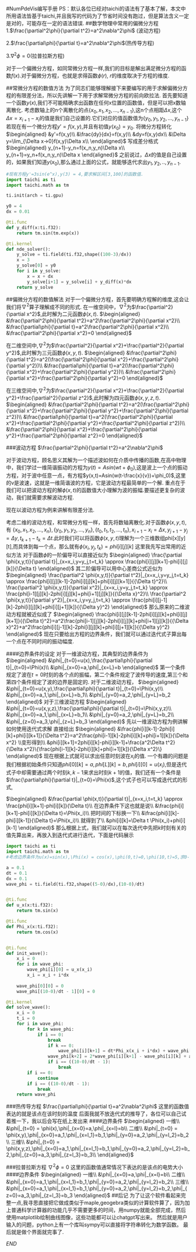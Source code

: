 #NumPdeVis编写手册
PS：默认各位已经对taichi的语法有了基本了解，本文中所用语法皆基于taichi,并且我写的代码为了节省时间没有跑过，但是算法含义一定是对的，可能存在一定的语法错误.
##数学物理中常用的偏微分方程
1.$\frac{\partial^2\phi}{\partial t^2}=a^2\nabla^2\phi$ (波动方程)

2.$\frac{\partial\phi}{\partial t}=a^2\nabla^2\phi$(热传导方程)

3.$\nabla^2\phi=0$(拉普拉斯方程)

对于一个偏微分方程，如同常微分方程一样,我们的目标是解出满足微分方程的函数$f(x)$.对于偏微分方程，也就是求得函数$\phi(r)$, $r$的维度取决于方程的维度.

##常微分方程的数值方法
为了同志们能够理解接下来要编写的用于求解偏微分方程的有限差分法，所以先讲解一下用于求解常微分方程的前向欧拉法.
首先要知道一个函数$y(x)$,我们不可能精确求出函数在任何x位置的函数值，但是可以把x数轴离散化.
考虑数轴上的n个离散化的点$\{x_0,x_1,x_2,...,x_{n-1}\}$,这n个点相距$\Delta x$,这个$\Delta x=x_{i+1}-x_{i}$的值是我们自己设置的.它们对应的值函数值为$\{y_0,y_1,y_2,...,y_{n-1}\}$
若现在有一个微分方程$y'=f(x,y)$,并且有初值$y(x_0)=y_0$.
将微分方程转化
$\begin{aligned}
    &y'=f(x,y)\\
    &\frac{dy}{dx}=f(x,y)\\  
    &dy=f(x,y)dx\\
    &\Delta y=\lim_{\Delta x->0}f(x,y)\Delta x\\
\end{aligned}$
写成差分格式
$\begin{aligned}
    y_{n+1}-y_n=f(x_n,y_n)\Delta x\\
    y_{n+1}=y_n+f(x_n,y_n)\Delta x
\end{aligned}$
之前说过，$\Delta x$的值是自己设置的，如果我们知道$y(x_0)$,那么通过上面的公式，就能够迭代求出$y_1,y_2,..,y_{n-1}$.
```python
#现有方程y'=3sin(e^x),y(3) = 4,要求解区间[3,100]的函数值.
import taichi as ti
import taichi.math as tm

ti.init(arch = ti.gpu)

y0 = 4
dx = 0.01

@ti.func
def y_diff(x:ti.f32):
    return tm.sin(tm.exp(x))

@ti.kernel
def nde_solver():
    y_solve = ti.field(ti.f32,shape((100-3)/dx))
    x = 3
    y_solve[0] = y0
    for i in y_solve:
        x = x + dx
        y_solve[i+1] = y_solve[i] + y_diff(x)*dx
    return y_solve
```
##偏微分方程的数值解法
对于一个偏微分方程，首先要明确方程解的维度,这会让我们将$\nabla^2$算子理解成不同的形式.
在一维空间中，$\nabla^2$为$\frac{\partial^2}{\partial x^2}$,此时解为二元函数$\phi(x,t)$.
$\begin{aligned}
    &\frac{\partial^2\phi}{\partial t^2}=a^2\frac{\partial^2\phi}{\partial x^2}\\
    &\frac{\partial\phi}{\partial t}=a^2\frac{\partial^2\phi}{\partial x^2}\\
    &\frac{\partial^2\phi}{\partial x^2}=0
\end{aligned}$

在二维空间中,$\nabla^2$为$\frac{\partial^2}{\partial x^2}+\frac{\partial^2}{\partial y^2}$,此时解为三元函数$\phi(x,y,t)$.
$\begin{aligned}
    &\frac{\partial^2\phi}{\partial t^2}=a^2(\frac{\partial^2\phi}{\partial x^2}+\frac{\partial^2\phi}{\partial y^2})\\
    &\frac{\partial\phi}{\partial t}=a^2(\frac{\partial^2\phi}{\partial x^2}+\frac{\partial^2\phi}{\partial y^2})\\
    &\frac{\partial^2\phi}{\partial x^2}+\frac{\partial^2\phi}{\partial y^2}=0
\end{aligned}$

在三维空间中,$\nabla^2$为$\frac{\partial^2}{\partial x^2}+\frac{\partial^2}{\partial y^2}+\frac{\partial^2}{\partial z^2}$,此时解为四元函数$\phi(x,y,z,t)$.
$\begin{aligned}
    &\frac{\partial^2\phi}{\partial t^2}=a^2(\frac{\partial^2\phi}{\partial x^2}+\frac{\partial^2\phi}{\partial y^2}+\frac{\partial^2\phi}{\partial z^2})\\
    &\frac{\partial\phi}{\partial t}=a^2(\frac{\partial^2\phi}{\partial x^2}+\frac{\partial^2\phi}{\partial y^2}+\frac{\partial^2\phi}{\partial z^2})\\
    &\frac{\partial^2\phi}{\partial x^2}+\frac{\partial^2\phi}{\partial y^2}+\frac{\partial^2\phi}{\partial z^2}=0
\end{aligned}$

###波动方程
$\frac{\partial^2\phi}{\partial t^2}=a^2\nabla^2\phi$ 

对于波动方程，顾名思义其解为一个描述波如何在介质中传播的函数,在高中物理中，我们学过一维简谐振动的方程为$y(t)=Asin(wt+\phi_0)$,这是波上一个点的振动方程，对于波中任意一点，有方程$y(x,t)=Asin(w(t-\frac{x}{v})+\phi_0)$,这里的v是波速，这就是一维简谐波的方程，它是波动方程最简单的一个解.
重点在于我们可以把波动方程的解$\phi(x,t)$的函数值大小理解为波的振幅.要描述更复杂的波动，我们就需要求解波动方程.

现在以波动方程为例来讲解有限差分法.

考虑二维的波动方程，和常微分方程一样，首先将数轴离散化.对于函数$\phi(x,y,t)$,有
$\{x_0,x_1,x_2,...,x_n\},\{y_0,y_1,y_2,...,y_n\},\{t_0,t_1,t_2,...,t_n\},x_{i+1}-x_i=\Delta x,y_{j+1}-y_j=\Delta y,t_{k+1}-t_k=\Delta t$.此时我们可以将函数$\phi(x,y,t)$理解为一个三维数组phi[x][y][t],而具体到每一个点，那么就有$\phi(x_i,y_j,t_k)=phi[i][j][k]$
这里我先写出常用的近似方法
对于函数$\phi$的一阶偏导可以直接近似为
$\begin{aligned}
    \frac{\partial \phi(x,y,t)}{\partial t}|_{x=x_i,y=y_j,t=t_k} \approx \frac{phi[i][j][k+1]-phi[i][j][k]}{\Delta t}
\end{aligned}$
其二阶偏导可以用中心差商公式近似为
$\begin{aligned}
    \frac{\partial^2 \phi(x,y,t)}{\partial t^2}|_{x=x_i,y=y_j,t=t_k} \approx \frac{phi[i][j][k-1]-2phi[i][j][k]+phi[i][j][k+1]}{{\Delta t}^2}\\
    \frac{\partial^2 \phi(x,y,t)}{\partial x^2}|_{x=x_i,y=y_j,t=t_k} \approx \frac{phi[i-1][j][k]-2phi[i][j][k]+phi[i+1][j][k]}{{\Delta x}^2}\\
    \frac{\partial^2 \phi(x,y,t)}{\partial y^2}|_{x=x_i,y=y_j,t=t_k} \approx \frac{phi[i][j-1][k]-2phi[i][j][k]+phi[i][j+1][k]}{{\Delta y}^2}
\end{aligned}$
那么原来的二维波动方程就被近似成了
$\begin{aligned}
   \frac{phi[i][j][k-1]-2phi[i][j][k]+phi[i][j][k+1]}{{\Delta t}^2}=a^2\frac{phi[i-1][j][k]-2phi[i][j][k]+phi[i+1][j][k]}{{\Delta x}^2}+a^2\frac{phi[i][j-1][k]-2phi[i][j][k]+phi[i][j+1][k]}{{\Delta y}^2}
\end{aligned}$
现在只要给出方程的边界条件，我们就可以通过迭代式子算出每一个点在不同时间的振动幅度.

####边界条件的设定
对于一维波动方程，其典型的边界条件为
$\begin{aligned}
    &\phi|_{t=0}=u(x),\frac{\partial\phi}{\partial t}|_{t=0}=\Phi(x)\\
    &\phi|_{x=0}=a,\phi|_{x=L}=b
\end{aligned}$
第一个条件规定了波在$t=0$时刻的各个点的振幅，第二个条件规定了波传导的速度,第三个和第四个条件规定了波的边界是固定的.
对于二维波动方程，
$\begin{aligned}
    &\phi|_{t=0}=u(x,y),\frac{\partial\phi}{\partial t}|_{t=0}=\Phi(x,y)\\
    &\phi|_{x=0}=a_1,\phi|_{x=L}=b_1\\
    &\phi|_{y=0}=a_2,\phi|_{y=L}=b_2
\end{aligned}$
对于三维波动方程
$\begin{aligned}
    &\phi|_{t=0}=u(x,y,z),\frac{\partial\phi}{\partial t}|_{t=0}=\Phi(x,y,z)\\
    &\phi|_{x=0}=a_1,\phi|_{x=L}=b_1\\
    &\phi|_{y=0}=a_2,\phi|_{y=L}=b_2\\
    &\phi|_{z=0}=a_3,\phi|_{z=L}=b_3
\end{aligned}$
先以一维波动方程为例讲解如何使用迭代式求解
直接给出
$\begin{aligned}
    &\frac{phi[i][k-1]-2phi[i][k]+phi[i][k+1]}{\Delta t^2}=a^2\frac{phi[i-1][k]-2phi[i][k]+phi[i+1][k]}{\Delta x^2} \\变形得到\\
    &phi[i][k+1]=2phi[i][k]-phi[i][k-1]+\frac{a^2\Delta t^2}{\Delta x^2}\{\frac{phi[i-1][k]-2phi[i][k]+phi[i+1][k]}{\Delta x^2}\}
\end{aligned}$
现在根据上式就可以求出任意时刻波在$x_i$的值.
一个有趣的问题是我们根据初始条件只知道$phi[0][k]=a,phi[L][k]=b,phi[i][0]=u(x_i)$,但是迭代式子中却需要通过两个时刻$k,k-1$来求出时刻$k+1$的值，我们还有一个条件是$\frac{\partial\phi}{\partial t}|_{t=0}=\Phi(x)$,这个式子也可以写成迭代式的形式,

$\begin{aligned}
    &\frac{\partial \phi(x,t)}{\partial t}|_{x=x_i,t=t_k} \approx \frac{phi[i][k+1]-phi[i][k]}{\Delta t}\\
    在边界条件下这也就是说\\
    &\frac{phi[i][k+1]-phi[i][k]}{\Delta t}=\Phi(x_i)\\
    把时间的下标换一下\\
    &\frac{phi[i][k]-phi[i][k-1]}{\Delta t}=\Phi(x_i)\\
    就得到了\\
    &phi[i][k]=\Delta t \Phi(x_i)+phi[i][k-1]
\end{aligned}$
那么根据上式，我们就可以在每次迭代中先把$k$时刻有关的值先算出来，再放入到迭代式进行迭代，下面是代码展示
```python
import taichi as ti
import taichi.math as tm
#考虑边界条件为u(x)=sin(x),\Phi(x) = cos(x),\phi(0,t)=0,\phi(10,t)=5,求0-10s内的值

a = 0.1
dt = 0.1
dx = 0.1
wave_phi = ti.field(ti.f32,shape((5-0)/dx),(10-0)/dt)


@ti.func
def u_x(x:ti.f32):
    return tm.sin(x)

@ti.func
def Phi_x(x:ti.f32):
    return tm.cos(x)


@ti.func
def init_wave():
    x_i = 0 
    for i in wave_phi:
        wave_phi[i][0] = u_x(x_i)
        x_i = x_i + i*dx
    
    wave_phi[0][0] = 0
    wave_phi[(10-0)/dt - 1][0] = 0

@ti.kernel
def solve_wave():
    x_i = 0
    t_i = 0
    for i in wave_phi:
        for k in wave_phi:
            if i == 0:
                break
                if k == 0:
                    wave_phi[i][k+1] = dt*Phi_x(x_i + i*dx) + wave_phi[i][k]
                wave_phi[k+2] = 2*wave_phi[i][k+1] - wave_phi[i][k] + a*a*dt*dt*(wave_phi[i-1][k+1]-2*wave_phi[i][k+1]+wave_phi[i+1][k+1])/(dx*dx*dx*dx)
                if i == ((10-0)/dt - 1):
                    break
        if i == 0:
            continue
        if i == ((10-0)/dt - 1):
            break
    return wave_phi

```
###热传导方程
$\frac{\partial\phi}{\partial t}=a^2\nabla^2\phi$
这里的函数值表达的就是该点在该时刻的温度
后面我就不放迭代式的推导了，各位可以自己试着推一下，我以后会写在纸上发出来
####边界条件
$\begin{aligned}
一维\\
    &\phi|_{t=0} = \phi(x),\phi|_{x=0}=a,\phi|_{x=l}=b\\    
二维\\
    &\phi|_{t=0} = \phi(x,y),\phi|_{x=0}=a_1,\phi|_{x=l_1}=b_1,\phi|_{y=0}=a_2,\phi|_{y=l_2}=b_2\\
三维\\
    &\phi|_{t=0} = \phi(x,y,z),\phi|_{x=0}=a_1,\phi|_{x=l_1}=b_1,\phi|_{y=0}=a_2,\phi|_{y=l_2}=b_2,\phi|_{z=0}=a_3,\phi|_{z=l_3}=b_3\\
\end{aligned}$

###拉普拉斯方程
$\nabla^2\phi=0$
这里的函数值通常情况下表达的是该点的电势大小
####边界条件
$\begin{aligned}
一维\\
    &\phi|_{x=0}=a,\phi|_{x=l}=b\\ 
二维\\
    &\phi|_{x=0}=a_1,\phi|_{x=l_1}=b_1,\phi|_{y=0}=a_2,\phi|_{y=l_2}=b_2\\
三维\\
    &\phi|_{x=0}=a_1,\phi|_{x=l_1}=b_1,\phi|_{y=0}=a_2,\phi|_{y=l_2}=b_2,\phi|_{z=0}=a_3,\phi|_{z=l_3}=b_3
\end{aligned}$
##后记
为了让这个软件看起来完整一点,我寻思直接把它做成类似于maple,geogebra类似的计算软件算了，因为加上普通科学计算器的功能几乎不需要更多的时间，用numpy就能全部完成，然后使用matplotlib绘制曲线图像，这些功能都可以让chatgpt写出来。
然后就是用户输入的问题，python上有一个库叫sympy可以直接将字符串转化为数学函数。
最后就是做个界面就完事了.

$END$


